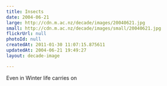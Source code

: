 ```yaml
---
title: Insects
date: 2004-06-21
large: http://cdn.m.ac.nz/decade/images/20040621.jpg
small: http://cdn.m.ac.nz/decade/images/small/20040621.jpg
flickrUrl: null
photoId: null
createdAt: 2011-01-30 11:07:15.875611
updatedAt: 2004-06-21 19:49:27
layout: decade-image

---
```

Even in Winter life carries on
